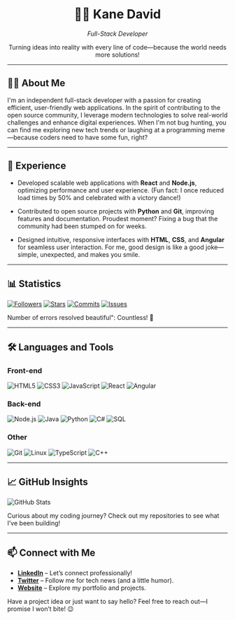 <div align="center">
<h1>🏄‍♂️ Kane David</h1>
<p><em>Full-Stack Developer </em></p>
<p>Turning ideas into reality with every line of code—because the world needs more solutions!</p>
</div>

---

## 👨‍💻 About Me
I'm an independent full-stack developer with a passion for creating efficient, user-friendly web applications. In the spirit of contributing to the open source community, I leverage modern technologies to solve real-world challenges and enhance digital experiences. When I'm not bug hunting, you can find me exploring new tech trends or laughing at a programming meme—because coders need to have some fun, right?

---

## 💼 Experience
- Developed scalable web applications with **React** and **Node.js**, optimizing performance and user experience. (Fun fact: I once reduced load times by 50% and celebrated with a victory dance!)
- Contributed to open source projects with **Python** and **Git**, improving features and documentation. Proudest moment? Fixing a bug that the community had been stumped on for weeks.

- Designed intuitive, responsive interfaces with **HTML**, **CSS**, and **Angular** for seamless user interaction. For me, good design is like a good joke—simple, unexpected, and makes you smile.

---

## 📊 Statistics
[![Followers](https://img.shields.io/github/followers/yourusername?style=for-the-badge&color=1E90FF)](https://github.com/yourusername)
[![Stars](https://img.shields.io/github/stars/yourusername?style=for-the-badge&color=32CD32)](https://github.com/yourusername?tab=stars)
[![Commits](https://img.shields.io/badge/Commits-150-FFA500?style=for-the-badge)](https://github.com/yourusername)
[![Issues](https://img.shields.io/badge/Issues-50-800080?style=for-the-badge)](https://github.com/yourusername)
<p>Number of errors resolved beautiful": Countless! 🐞</p>

---

## 🛠️ Languages ​​and Tools
### Front-end
![HTML5](https://img.shields.io/badge/HTML5-E34F26?style=for-the-badge&logo=html5&logoColor=white) ![CSS3](https://img.shields.io/badge/CSS3-1572B6?style=for-the-badge&logo=css3&logoColor=white) ![JavaScript](https://img.shields.io/badge/JavaScript-F7DF1E?style=for-the-badge&logo=javascript&logoColor=black) ![React](https://img.shields.io/badge/React-61DAFB?style=for-the-badge&logo=react&logoColor=black) ![Angular](https://img.shields.io/badge/Angular-DD0031?style=for-the-badge&logo=angular&logoColor=white)

### Back-end
![Node.js](https://img.shields.io/badge/Node.js-43853D?style=for-the-badge&logo=node.js&logoColor=white) ![Java](https://img.shields.io/badge/Java-007396?style=for-the-badge&logo=java&logoColor=white) ![Python](https://img.shields.io/badge/Python-3776AB?style=for-the-badge&logo=python&logoColor=white) ![C#](https://img.shields.io/badge/C%23-239120?style=for-the-badge&logo=c-sharp&logoColor=white) ![SQL](https://img.shields.io/badge/SQL-025E8C?style=for-the-badge&logo=sqlite&logoColor=white)

### Other
![Git](https://img.shields.io/badge/Git-F05032?style=for-the-badge&logo=git&logoColor=white) ![Linux](https://img.shields.io/badge/Linux-FCC624?style=for-the-badge&logo=linux&logoColor=black) ![TypeScript](https://img.shields.io/badge/TypeScript-3178C6?style=for-the-badge&logo=typescript&logoColor=white) ![C++](https://img.shields.io/badge/C++-00599C?style=for-the-badge&logo=cplusplus&logoColor=white)

---

## 📈 GitHub Insights
![GitHub Stats](https://github-readme-stats.vercel.app/api?username=yourusername&show_icons=true&theme=github_dark&hide_border=true)
<p>Curious about my coding journey? Check out my repositories to see what I’ve been building!</p>

---

## 📫 Connect with Me
- **[LinkedIn](https://linkedin.com/in/yourusername)** – Let’s connect professionally!
- **[Twitter](https://twitter.com/yourusername)** – Follow me for tech news (and a little humor).
- **[Website](https://yourwebsite.com)** – Explore my portfolio and projects.

<p>Have a project idea or just want to say hello? Feel free to reach out—I promise I won’t bite! 😉</p>
